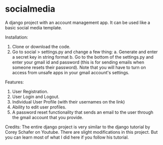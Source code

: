 # socialmedia
A django project with an account management app. It can be used like a basic social media template. 

Installation:
1. Clone or download the code.
2. Go to social > settings.py and change a few thing:
 a. Generate and enter a secret key in string format
 b. Go to the bottom of the settings.py and enter your gmail id and password (this is for sending emails when someone resets their password). Note that you will have to turn on access from unsafe apps in your gmail account's settings.

Features:
1. User Registration.
2. User Login and Logout.
3. Individual User Profile (with their usernames on the link)
4. Ability to edit user profiles.
5. A password reset functionality that sends an email to the user through the gmail account that you provide.

Credits:
The entire django project is very similar to the django tutorial by Corey Schafer on Youtube. There are slight modifications in this project. But you can learn most of what I did here if you follow his tutorial.
